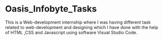 # Oasis_Infobyte_Tasks
This is a Web-development internship where I was having different task related to web-development and designing which I have done with the help of HTML ,CSS and Javascript using software Visual Studio Code.
